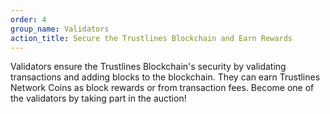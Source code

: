 ```yaml
---
order: 4
group_name: Validators
action_title: Secure the Trustlines Blockchain and Earn Rewards
---
```


Validators ensure the Trustlines Blockchain's security by validating transactions and adding blocks to the blockchain. They can earn Trustlines Network Coins as block rewards or from transaction fees. Become one of the validators by taking part in the auction!
